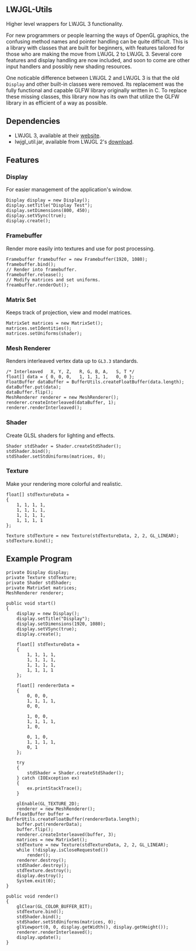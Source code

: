 ## LWJGL-Utils
Higher level wrappers for LWJGL 3 functionality.

For new programmers or people learning the ways of OpenGL graphics, the confusing method names and pointer handling can be quite difficult.  This is a library with classes that are built for beginners, with features tailored for those who are making the move from LWJGL 2 to LWJGL 3.  Several core features and display handling are now included, and soon to come are other input handlers and possibly new shading resources.

One noticable difference between LWJGL 2 and LWJGL 3 is that the old `Display` and other built-in classes were removed.  Its replacement was the fully functional and capable GLFW library originally written in C.  To replace these missing classes, this library now has its own that utilize the GLFW library in as efficient of a way as possible.

## Dependencies
 - LWJGL 3, available at their [website](https://www.lwjgl.org/).
 - lwjgl_util.jar, available from LWJGL 2's [download](http://sourceforge.net/projects/java-game-lib/files/Official%20Releases/LWJGL%202.9.3/lwjgl-2.9.3.zip/download).

## Features
### Display
For easier management of the application's window.

	Display display = new Display();
	display.setTitle("Display Test");
	display.setDimensions(800, 450);
	display.setVSync(true);
	display.create();

### Framebuffer
Render more easily into textures and use for post processing.

	Framebuffer framebuffer = new Framebuffer(1920, 1080);
	framebuffer.bind();
	// Render into framebuffer.
	framebuffer.release();
	// Modify matrices and set uniforms.
	freambuffer.renderOut();

### Matrix Set
Keeps track of projection, view and model matrices.

	MatrixSet matrices = new MatrixSet();
	matrices.setIdentities();
	matrices.setUniforms(shader);

### Mesh Renderer
Renders interleaved vertex data up to `GL3.3` standards.

	/* Interleaved   X, Y, Z,   R, G, B, A,   S, T */
	float[] data = { 0, 0, 0,   1, 1, 1, 1,   0, 0 };
	FloatBuffer dataBuffer = BufferUtils.createFloatBuffer(data.length);
	dataBuffer.put(data);
	dataBuffer.flip();
	MeshRenderer renderer = new MeshRenderer();
	renderer.createInterleaved(dataBuffer, 1);
	renderer.renderInterleaved();

### Shader
Create GLSL shaders for lighting and effects.

	Shader stdShader = Shader.createStdShader();
	stdShader.bind();
	stdShader.setStdUniforms(matrices, 0);

### Texture
Make your rendering more colorful and realistic.

	float[] stdTextureData =
	{
		1, 1, 1, 1,
		1, 1, 1, 1,
		1, 1, 1, 1,
		1, 1, 1, 1
	};

	Texture stdTexture = new Texture(stdTextureData, 2, 2, GL_LINEAR);
	stdTexture.bind();

## Example Program

	private Display display;
	private Texture stdTexture;
	private Shader stdShader;
	private MatrixSet matrices;
	MeshRenderer renderer;

	public void start()
	{
		display = new Display();
		display.setTitle("Display");
		display.setDimensions(1920, 1080);
		display.setVSync(true);
		display.create();

		float[] stdTextureData =
		{ 
			1, 1, 1, 1, 
			1, 1, 1, 1, 
			1, 1, 1, 1, 
			1, 1, 1, 1 
		};
			
		float[] rendererData =
		{ 
			0, 0, 0, 
			1, 1, 1, 1, 
			0, 0, 
			
			1, 0, 0, 
			1, 1, 1, 1, 
			1, 0, 
			
			0, 1, 0, 
			1, 1, 1, 1,
			0, 1 
		};

		try
		{
			stdShader = Shader.createStdShader();
		} catch (IOException ex)
		{
			ex.printStackTrace();
		}
		
		glEnable(GL_TEXTURE_2D);
		renderer = new MeshRenderer();
		FloatBuffer buffer = BufferUtils.createFloatBuffer(rendererData.length);
		buffer.put(rendererData);
		buffer.flip();
		renderer.createInterleaved(buffer, 3);
		matrices = new MatrixSet();
		stdTexture = new Texture(stdTextureData, 2, 2, GL_LINEAR);
		while (!display.isCloseRequested())
			render();
		renderer.destroy();
		stdShader.destroy();
		stdTexture.destroy();
		display.destroy();
		System.exit(0);
	}

	public void render()
	{
		glClear(GL_COLOR_BUFFER_BIT);
		stdTexture.bind();
		stdShader.bind();
		stdShader.setStdUniforms(matrices, 0);
		glViewport(0, 0, display.getWidth(), display.getHeight());
		renderer.renderInterleaved();
		display.update();
	}
